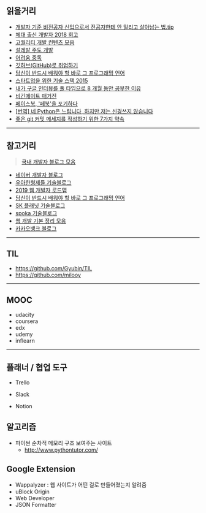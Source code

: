## 읽을거리
- [개발자 기준 비전공자 신입으로서 전공자한테 안 밀리고 살아남는 법.tip](https://okky.kr/article/372485)
- [체대 출신 개발자 2018 회고](https://ryan-han.com/post/2018/essay/memoirs2018/)
- [고퀄리티 개발 컨텐츠 모음](https://github.com/Integerous/goQuality-dev-contents)
- [설레발 주도 개발](https://lazygyu.net/blog/hype_driven_development)
- [어려움 중독](https://item4.github.io/2018-08-17/The-Difficult-Addiction/)
- [깃허브(GitHub)로 취업하기](http://sujinlee.me/professional-github/)
- [당신이 반드시 배워야 할 바로 그 프로그래밍 언어](https://zzu.li/FH16K)
- [스타트업을 위한 기술 스택 2015](http://www.codeok.net/%EC%8A%A4%ED%83%80%ED%8A%B8%EC%97%85%EC%9D%84%20%EC%9C%84%ED%95%9C%20%EA%B8%B0%EC%88%A0%20%EC%8A%A4%ED%83%9D)
- [내가 구글 인터뷰를 풀 타임으로 8 개월 동안 공부한 이유](https://www.vobour.com/%EB%82%B4%EA%B0%80-%EA%B5%AC%EA%B8%80-%EC%9D%B8%ED%84%B0%EB%B7%B0%EB%A5%BC-%ED%92%80-%ED%83%80%EC%9E%84%EC%9C%BC%EB%A1%9C-8-%EA%B0%9C%EC%9B%94-%EB%8F%99%EC%95%88-%EA%B3%B5%EB%B6%80%ED%95%9C-%EC%9D%B4%EC%9C%A0-why-i-s)
- [비긴메이트 매거진](https://www.beginmate.com/magazine)
- [페이스북, '페북'을 포기하다](https://www.facebook.com/610373522/posts/10157109824448523/)
- [[번역] 네 Python은 느립니다, 하지만 저는 신경쓰지 않습니다](https://tech.ssut.me/yes-python-is-slow-and-i-dont-care/)
- [좋은 git 커밋 메세지를 작성하기 위한 7가지 약속](https://meetup.toast.com/posts/106?fbclid=IwAR1ZrZIOcp_DACtrmPyrKYMpiTgDoEVxYC46brPwZbaMwtAPzoA6imAmPm8)

------

## 참고거리
> [국내 개발자 블로그 모음](https://github.com/sarojaba/awesome-devblog#awesome-devblog)

- [네이버 개발자 블로그](https://d2.naver.com/helloworld) 
- [우아한형제들 기술블로그](http://woowabros.github.io/)
- [2019 웹 개발자 로드맵](https://github.com/devJang/developer-roadmap)
- [당신이 반드시 배워야 할 바로 그 프로그래밍 언어](https://zzu.li/FH16K)
- [SK 플래닛 기술블로그](https://readme.skplanet.com/)
- [spoka 기술블로그](https://spoqa.github.io/)
- [웹 개발 기본 정리 모음](https://goddaehee.tistory.com/category/3.%20%EC%9B%B9%EA%B0%9C%EB%B0%9C/3_1%20%20%EC%9B%B9%EA%B0%9C%EB%B0%9C%20%EA%B8%B0%EB%B3%B8)
- [카카오뱅크 블로그](https://blog.kakaobank.com/)

---
## TIL
- https://github.com/Gyubin/TIL
- https://github.com/milooy

---

## MOOC

- udacity
- coursera
- edx
- udemy
- inflearn

---

## 플래너 / 협업 도구

- Trello

- Slack

- Notion

  

## 알고리즘

- 파이썬 순차적 메모리 구조 보여주는 사이트
  - <http://www.pythontutor.com/>



## Google Extension

- Wappalyzer : 웹 사이트가 어떤 걸로 만들어졌는지 알려줌
- uBlock Origin
- Web Developer
- JSON Formatter